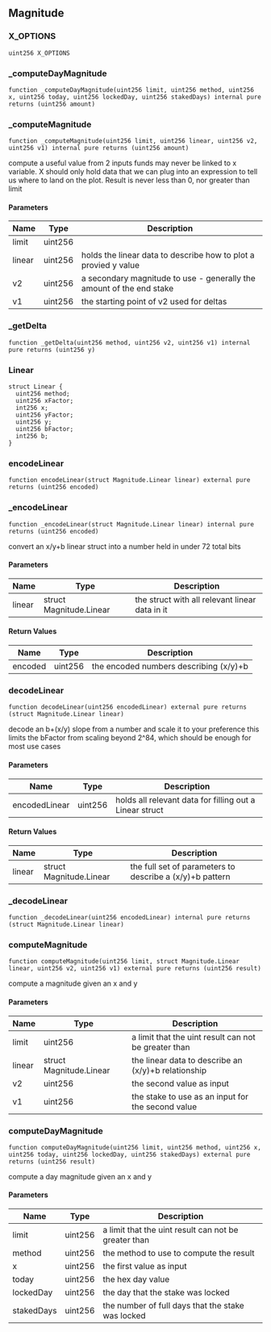 
## Magnitude

### X_OPTIONS

```solidity
uint256 X_OPTIONS
```

### _computeDayMagnitude

```solidity
function _computeDayMagnitude(uint256 limit, uint256 method, uint256 x, uint256 today, uint256 lockedDay, uint256 stakedDays) internal pure returns (uint256 amount)
```

### _computeMagnitude

```solidity
function _computeMagnitude(uint256 limit, uint256 linear, uint256 v2, uint256 v1) internal pure returns (uint256 amount)
```

compute a useful value from 2 inputs
funds may never be linked to x variable. X should only hold data that we can plug into
an expression to tell us where to land on the plot. Result is never less than 0, nor greater than limit

#### Parameters

| Name | Type | Description |
| ---- | ---- | ----------- |
| limit | uint256 |  |
| linear | uint256 | holds the linear data to describe how to plot a provied y value |
| v2 | uint256 | a secondary magnitude to use - generally the amount of the end stake |
| v1 | uint256 | the starting point of v2 used for deltas |

### _getDelta

```solidity
function _getDelta(uint256 method, uint256 v2, uint256 v1) internal pure returns (uint256 y)
```

### Linear

```solidity
struct Linear {
  uint256 method;
  uint256 xFactor;
  int256 x;
  uint256 yFactor;
  uint256 y;
  uint256 bFactor;
  int256 b;
}
```

### encodeLinear

```solidity
function encodeLinear(struct Magnitude.Linear linear) external pure returns (uint256 encoded)
```

### _encodeLinear

```solidity
function _encodeLinear(struct Magnitude.Linear linear) internal pure returns (uint256 encoded)
```

convert an x/y+b linear struct into a number held in under 72 total bits

#### Parameters

| Name | Type | Description |
| ---- | ---- | ----------- |
| linear | struct Magnitude.Linear | the struct with all relevant linear data in it |

#### Return Values

| Name | Type | Description |
| ---- | ---- | ----------- |
| encoded | uint256 | the encoded numbers describing (x/y)+b |

### decodeLinear

```solidity
function decodeLinear(uint256 encodedLinear) external pure returns (struct Magnitude.Linear linear)
```

decode an b+(x/y) slope from a number and scale it to your preference
this limits the bFactor from scaling beyond 2^84, which should be enough for most use cases

#### Parameters

| Name | Type | Description |
| ---- | ---- | ----------- |
| encodedLinear | uint256 | holds all relevant data for filling out a Linear struct |

#### Return Values

| Name | Type | Description |
| ---- | ---- | ----------- |
| linear | struct Magnitude.Linear | the full set of parameters to describe a (x/y)+b pattern |

### _decodeLinear

```solidity
function _decodeLinear(uint256 encodedLinear) internal pure returns (struct Magnitude.Linear linear)
```

### computeMagnitude

```solidity
function computeMagnitude(uint256 limit, struct Magnitude.Linear linear, uint256 v2, uint256 v1) external pure returns (uint256 result)
```

compute a magnitude given an x and y

#### Parameters

| Name | Type | Description |
| ---- | ---- | ----------- |
| limit | uint256 | a limit that the uint result can not be greater than |
| linear | struct Magnitude.Linear | the linear data to describe an (x/y)+b relationship |
| v2 | uint256 | the second value as input |
| v1 | uint256 | the stake to use as an input for the second value |

### computeDayMagnitude

```solidity
function computeDayMagnitude(uint256 limit, uint256 method, uint256 x, uint256 today, uint256 lockedDay, uint256 stakedDays) external pure returns (uint256 result)
```

compute a day magnitude given an x and y

#### Parameters

| Name | Type | Description |
| ---- | ---- | ----------- |
| limit | uint256 | a limit that the uint result can not be greater than |
| method | uint256 | the method to use to compute the result |
| x | uint256 | the first value as input |
| today | uint256 | the hex day value |
| lockedDay | uint256 | the day that the stake was locked |
| stakedDays | uint256 | the number of full days that the stake was locked |

